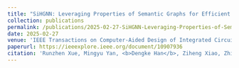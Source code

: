 ```yaml
---
title: "SiHGNN: Leveraging Properties of Semantic Graphs for Efficient HGNN Acceleration"
collection: publications
permalink: /publications/2025-02-27-SiHGNN-Leveraging-Properties-of-Semantic-Graphs-for-Efficient-HGNN-Acceleration
date: 2025-02-27
venue: 'IEEE Transactions on Computer-Aided Design of Integrated Circuits and Systems (TCAD) (CCF-A)'
paperurl: https://ieeexplore.ieee.org/document/10907936
citation: 'Runzhen Xue, Mingyu Yan, <b>Dengke Han</b>, Ziheng Xiao, Zhimin Tang, Xiaochun Ye, Dongrui Fan. SiHGNN: Leveraging Properties of Semantic Graphs for Efficient HGNN Acceleration, in IEEE Transactions on Computer-Aided Design of Integrated Circuits and Systems, early access, February 2025.'
---
```

